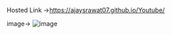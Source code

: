 Hosted Link ->https://ajaysrawat07.github.io/Youtube/


image->
![image](https://github.com/AjaySRawat07/Youtube/assets/149299603/258d1ff3-cd86-4811-a73c-f4470d518565)
